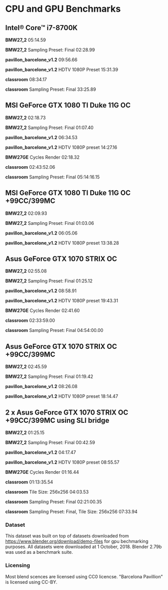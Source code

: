 # CPU and GPU Benchmarks

## Intel® Core™ i7-8700K

**BMW27_2**	05:14.59

**BMW27_2**	Sampling Preset: Final 02:28.99

**pavillon_barcelone_v1.2** 09:56.66

**pavillon_barcelone_v1.2** HDTV 1080P Preset 15:31.39

**classroom** 08:34.17

**classroom** Sampling Preset: Final 33:25.89

## MSI GeForce GTX 1080 TI Duke 11G OC

**BMW27_2**	02:18.73

**BMW27_2**	Sampling Preset: Final 01:07.40

**pavillon_barcelone_v1.2** 06:34.53

**pavillon_barcelone_v1.2** HDTV 1080P preset 14:27.16

**BMW27GE**	Cycles Render 02:18.32

**classroom** 02:43:52.06

**classroom** Sampling Preset: Final 05:14:16.15

## MSI GeForce GTX 1080 TI Duke 11G OC +99CC/399MC

**BMW27_2**	02:09.93

**BMW27_2**	Sampling Preset: Final 01:03.06

**pavillon_barcelone_v1.2** 06:05.06

**pavillon_barcelone_v1.2** HDTV 1080P preset 13:38.28

## Asus GeForce GTX 1070 STRIX OC

**BMW27_2**	02:55.08

**BMW27_2**	Sampling Preset: Final 01:25.12

**pavillon_barcelone_v1.2** 08:58.91

**pavillon_barcelone_v1.2** HDTV 1080P preset 19:43.31

**BMW27GE**	Cycles Render 02:41.60

**classroom** 02:33:59.00

**classroom** Sampling Preset: Final 04:54:00.00

## Asus GeForce GTX 1070 STRIX OC +99CC/399MC

**BMW27_2**	02:45.59

**BMW27_2**	Sampling Preset: Final 01:19.42

**pavillon_barcelone_v1.2** 08:26.08

**pavillon_barcelone_v1.2** HDTV 1080P preset 18:14.47

## 2 x Asus GeForce GTX 1070 STRIX OC +99CC/399MC using SLI bridge

**BMW27_2**	01:25.15

**BMW27_2**	Sampling Preset: Final 00:42.59

**pavillon_barcelone_v1.2** 04:17.47

**pavillon_barcelone_v1.2** HDTV 1080P preset 08:55.57

**BMW27GE**	Cycles Render 01:16.44

**classroom** 01:13:35.54

**classroom** Tile Size: 256x256 04:03.53

**classroom** Sampling Preset: Final 02:21:00.35

**classroom** Sampling Preset: Final, Tile Size: 256x256 07:33.94

### Dataset
This dataset was built on top of datasets downloaded from https://www.blender.org/download/demo-files for gpu bechmarking purposes. All datasets were downloaded at 1 October, 2018. Blender 2.79b was used as a benchmark suite.

### Licensing
Most blend scences are licensed using CC0 licencse. "Barcelona Pavillion" is licensed using CC-BY.

